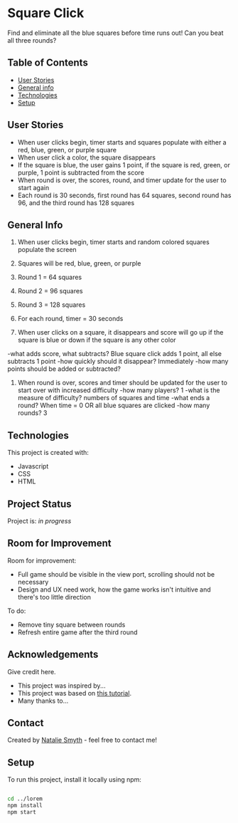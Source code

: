 
# Square Click

Find and eliminate all the blue squares before time runs out! Can you beat all three rounds?

## Table of Contents

* [User Stories](#user-stories)
* [General info](#general-info)
* [Technologies](#technologies)
* [Setup](#setup)

## User Stories

* When user clicks begin, timer starts and squares populate with either a red, blue, green, or purple square
* When user click a color, the square disappears
* If the square is blue, the user gains 1 point, if the square is red, green, or purple, 1 point is subtracted from the score
* When round is over, the scores, round, and timer update for the user to start again
* Each round is 30 seconds, first round has 64 squares, second round has 96, and the third round has 128 squares

## General Info

1. When user clicks begin, timer starts and random colored squares populate the screen
1. Squares will be red, blue, green, or purple
1. Round 1 = 64 squares
1. Round 2 = 96 squares
1. Round 3 = 128 squares
1. For each round, timer = 30 seconds

1. When user clicks on a square, it disappears and score will go up if the square is blue or down if the square is any other color

-what adds score, what subtracts? Blue square click adds 1 point, all else subtracts 1 point
-how quickly should it disappear? Immediately
-how many points should be added or subtracted?

1. When round is over, scores and timer should be updated for the user to start over with increased difficulty
-how many players? 1
-what is the measure of difficulty? numbers of squares and time
-what ends a round? When time = 0 OR all blue squares are clicked
-how many rounds? 3

## Technologies

This project is created with:

* Javascript
* CSS
* HTML

## Project Status

Project is: _in progress_

## Room for Improvement

Room for improvement:

* Full game should be visible in the view port, scrolling should not be necessary
* Design and UX need work, how the game works isn't intuitive and there's too little direction

To do:

* Remove tiny square between rounds
* Refresh entire game after the third round

## Acknowledgements

Give credit here.

* This project was inspired by...
* This project was based on [this tutorial](https://www.example.com).
* Many thanks to...

## Contact

Created by [Natalie Smyth](https://www.nataliesmyth.com/) - feel free to contact me!

<!-- Optional -->
<!-- ## License -->
<!-- This project is open source and available under the [... License](). -->

## Setup

To run this project, install it locally using npm:

```bash

cd ../lorem
npm install
npm start
```
